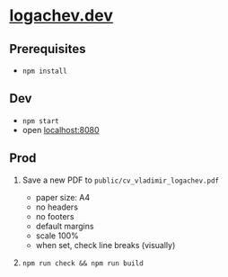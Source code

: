 # [logachev.dev](https://logachev.dev)

## Prerequisites

- `npm install`

## Dev

- `npm start`
- open [localhost:8080](http://localhost:8080)

## Prod

1. Save a new PDF to `public/cv_vladimir_logachev.pdf`

   - paper size: A4
   - no headers
   - no footers
   - default margins
   - scale 100%
   - when set, check line breaks (visually)

2. `npm run check && npm run build`
